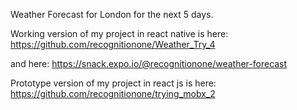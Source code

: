 Weather Forecast for London for the next 5 days.

Working version of my project in react native is here:
https://github.com/recognitionone/Weather_Try_4

and here:
https://snack.expo.io/@recognitionone/weather-forecast

Prototype version of my project in react js is here:
https://github.com/recognitionone/trying_mobx_2


